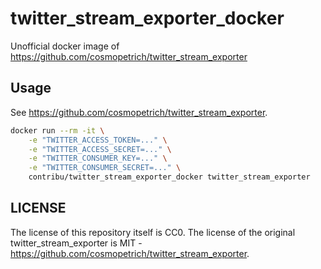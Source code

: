 # twitter_stream_exporter_docker

Unofficial docker image of https://github.com/cosmopetrich/twitter_stream_exporter

## Usage

See https://github.com/cosmopetrich/twitter_stream_exporter.

```bash
docker run --rm -it \
    -e "TWITTER_ACCESS_TOKEN=..." \
    -e "TWITTER_ACCESS_SECRET=..." \
    -e "TWITTER_CONSUMER_KEY=..." \
    -e "TWITTER_CONSUMER_SECRET=..." \
    contribu/twitter_stream_exporter_docker twitter_stream_exporter
```

## LICENSE

The license of this repository itself is CC0.
The license of the original twitter_stream_exporter is MIT - https://github.com/cosmopetrich/twitter_stream_exporter.
